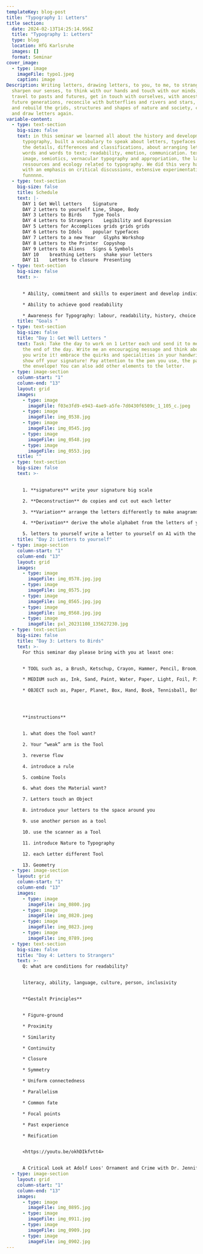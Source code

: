 ```yaml
---
templateKey: blog-post
title: "Typography 1: Letters"
title section:
  date: 2024-02-13T14:25:14.956Z
  title: "Typography 1: Letters"
  type: blog
  location: HfG Karlsruhe
  images: []
  format: Seminar
cover_image:
  - type: image
    imageFile: typo1.jpeg
    caption: image
Description: Writing letters, drawing letters, to you, to me, to strangers. To
  sharpen our senses, to think with our hands and touch with our minds, we will
  travel to pasts and futures, get in touch with ourselves, with ancestors and
  future generations, reconcile with butterflies and rivers and stars, dissect
  and rebuild the grids, structures and shapes of nature and society, come back
  and draw letters again.
variable-content:
  - type: text-section
    big-size: false
    text: in this seminar we learned all about the history and developments of
      typography, built a vocabulary to speak about letters, typefaces and text;
      the details, differences and classifications, about arranging letters to
      words and words to text; readability, emotion, communication. text as
      image, semiotics, vernacular typography and appropriation, the labour,
      ressources and ecology related to typography. We did this very hand-on,
      with an emphasis on critical discussions, extensive experimentation and
      funnnnn.
  - type: text-section
    big-size: false
    title: Schedule
    text: |-
      DAY 1	Get Well Letters 	Signature
      DAY 2	Letters to yourself	Line, Shape, Body
      DAY 3	Letters to Birds	Type Tools
      DAY 4	Letters to Strangers	Legibility and Expression
      DAY 5	Letters for Accomplices	grids grids grids
      DAY 6	Letters to Idols	popular typefaces
      DAY 7	Letters to a new Year	Glyphs Workshop
      DAY 8	Letters to the Printer	Copyshop
      DAY 9	Letters to Aliens	Signs & Symbols
      DAY 10	breathing Letters	shake your letters
      DAY 11	Letters to closure	Presenting
  - type: text-section
    big-size: false
    text: >-
      

      * Ability, commitment and skills to experiment and develop individual quality,

      * Ability to achieve good readability

      * Awareness for Typography: labour, readability, history, choice
    title: "Goals "
  - type: text-section
    big-size: false
    title: "Day 1: Get Well Letters "
    text: Task: Take the day to work on 1 Letter each und send it to me per post by
      the end of the day. Write me an encouraging message and think about how
      you write it! embrace the quirks and specialities in your handwriting and
      show off your signature! Pay attention to the pen you use, the paper and
      the envelope! You can also add other elements to the letter.
  - type: image-section
    column-start: "1"
    column-end: "13"
    layout: grid
    images:
      - type: image
        imageFile: f03e3fd9-e943-4ae9-a5fe-7d0430f6509c_1_105_c.jpeg
      - type: image
        imageFile: img_0538.jpg
      - type: image
        imageFile: img_0545.jpg
      - type: image
        imageFile: img_0548.jpg
      - type: image
        imageFile: img_0553.jpg
    title: ""
  - type: text-section
    big-size: false
    text: >-
      

      1. **signatures** write your signature big scale

      2. **Deconstruction** do copies and cut out each letter

      3. **Variation** arrange the letters differently to make anagrams

      4. **Derivation** derive the whole alphabet from the letters of your signature

      5. letters to yourself write a letter to yourself on A1 with the letters you have
    title: "Day 2: Letters to yourself"
  - type: image-section
    column-start: "1"
    column-end: "13"
    layout: grid
    images:
      - type: image
        imageFile: img_0578.jpg.jpg
      - type: image
        imageFile: img_0575.jpg
      - type: image
        imageFile: img_0565.jpg.jpg
      - type: image
        imageFile: img_0568.jpg.jpg
      - type: image
        imageFile: pxl_20231108_135627230.jpg
  - type: text-section
    big-size: false
    title: "Day 3: Letters to Birds"
    text: >-
      For this seminar day please bring with you at least one:


      * TOOL such as, a Brush, Ketschup, Crayon, Hammer, Pencil, Broom, Eraser, Scissors, Fork, Marker, Spray, Toothbrush, Printer, Drill, Vegetable,...

      * MEDIUM such as, Ink, Sand, Paint, Water, Paper, Light, Foil, Pixel, Thread,...

      * OBJECT such as, Paper, Planet, Box, Hand, Book, Tennisball, Bottle, Tree,...




      **instructions**


      1. what does the Tool want?

      2. Your “weak” arm is the Tool

      3. reverse flow

      4. introduce a rule

      5. combine Tools

      6. what does the Material want?

      7. Letters touch an Object

      8. introduce your letters to the space around you

      9. use another person as a tool

      10. use the scanner as a Tool

      11. introduce Nature to Typography

      12. each Letter different Tool

      13. Geometry
  - type: image-section
    layout: grid
    column-start: "1"
    column-end: "13"
    images:
      - type: image
        imageFile: img_0800.jpg
      - type: image
        imageFile: img_0820.jpeg
      - type: image
        imageFile: img_0823.jpeg
      - type: image
        imageFile: img_0789.jpeg
  - type: text-section
    big-size: false
    title: "Day 4: Letters to Strangers"
    text: >-
      Q: what are conditions for readability?


      literacy, ability, language, culture, person, inclusivity


      **Gestalt Principles**


      * Figure-ground

      * Proximity

      * Similarity

      * Continuity

      * Closure

      * Symmetry

      * Uniform connectedness

      * Parallelism

      * Common fate

      * Focal points

      * Past experience

      * Reification


      <https://youtu.be/okhDIkfvtt4>


      A Critical Look at Adolf Loos' Ornament and Crime with Dr. Jennifer Salahub
  - type: image-section
    layout: grid
    column-start: "1"
    column-end: "13"
    images:
      - type: image
        imageFile: img_0895.jpg
      - type: image
        imageFile: img_0911.jpg
      - type: image
        imageFile: img_0909.jpg
      - type: image
        imageFile: img_0902.jpg
---
```

